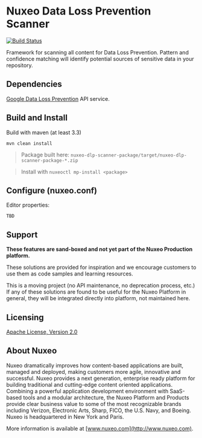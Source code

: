 # Nuxeo Data Loss Prevention Scanner

[![Build Status](https://qa.nuxeo.org/jenkins/buildStatus/icon?job=Sandbox/sandbox_nuxeo-dlp-scanner-master)](https://qa.nuxeo.org/jenkins/view/Sandbox/job/Sandbox/job/sandbox_nuxeo-dlp-scanner-master/)

Framework for scanning all content for Data Loss Prevention.  Pattern and confidence matching will identify potential sources of sensitive data in your repository.

## Dependencies

[Google Data Loss Prevention](https://cloud.google.com/dlp/) API service.

## Build and Install

Build with maven (at least 3.3)

```
mvn clean install
```
> Package built here: `nuxeo-dlp-scanner-package/target/nuxeo-dlp-scanner-package-*.zip`

> Install with `nuxeoctl mp-install <package>`

## Configure (nuxeo.conf)

Editor properties:

```
TBD
```

## Support

**These features are sand-boxed and not yet part of the Nuxeo Production platform.**

These solutions are provided for inspiration and we encourage customers to use them as code samples and learning resources.

This is a moving project (no API maintenance, no deprecation process, etc.) If any of these solutions are found to be useful for the Nuxeo Platform in general, they will be integrated directly into platform, not maintained here.

## Licensing

[Apache License, Version 2.0](http://www.apache.org/licenses/LICENSE-2.0)

## About Nuxeo

Nuxeo dramatically improves how content-based applications are built, managed and deployed, making customers more agile, innovative and successful. Nuxeo provides a next generation, enterprise ready platform for building traditional and cutting-edge content oriented applications. Combining a powerful application development environment with SaaS-based tools and a modular architecture, the Nuxeo Platform and Products provide clear business value to some of the most recognizable brands including Verizon, Electronic Arts, Sharp, FICO, the U.S. Navy, and Boeing. Nuxeo is headquartered in New York and Paris.

More information is available at [www.nuxeo.com](http://www.nuxeo.com).

